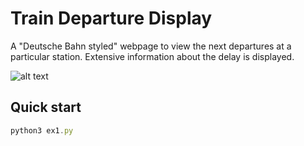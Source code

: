 # Train Departure Display
A "Deutsche Bahn styled" webpage to view the next departures at a particular station. Extensive information about the delay is displayed. 

![alt text](https://github.com/dorianriepe/train_departure_display/blob/master/example_image.png)

## Quick start

```javascript
python3 ex1.py
```
